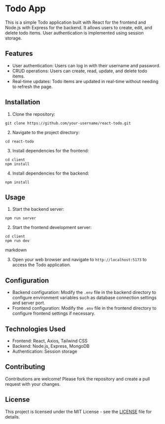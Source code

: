 # Todo App

This is a simple Todo application built with React for the frontend and Node.js with Express for the backend. It allows users to create, edit, and delete todo items. User authentication is implemented using session storage.

## Features

- User authentication: Users can log in with their username and password.
- CRUD operations: Users can create, read, update, and delete todo items.
- Real-time updates: Todo items are updated in real-time without needing to refresh the page.

## Installation

1. Clone the repository:
```
git clone https://github.com/your-username/react-todo.git
```


2. Navigate to the project directory:
```
cd react-todo

```

3. Install dependencies for the frontend:
```
cd client
npm install

```


4. Install dependencies for the backend:
```
npm install
```


## Usage

1. Start the backend server:


```
npm run server

```


2. Start the frontend development server:

```
cd client
npm run dev

```

markdown


3. Open your web browser and navigate to `http://localhost:5173` to access the Todo application.

## Configuration

- Backend configuration: Modify the `.env` file in the backend directory to configure environment variables such as database connection settings and server port.
- Frontend configuration: Modify the `.env` file in the frontend directory to configure frontend settings if necessary.

## Technologies Used

- Frontend: React, Axios, Tailwind CSS
- Backend: Node.js, Express, MongoDB
- Authentication: Session storage

## Contributing

Contributions are welcome! Please fork the repository and create a pull request with your changes.

## License

This project is licensed under the MIT License - see the [LICENSE](LICENSE) file for details.
